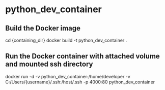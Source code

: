 # python_dev_container

## Build the Docker image
cd {containing_dir}
docker build -t python_dev_container .

## Run the Docker container with attached volume and mounted ssh directory
docker run -d -v python_dev_container:/home/developer -v C:/Users/{username}/.ssh:/host/.ssh -p 4000:80 python_dev_container